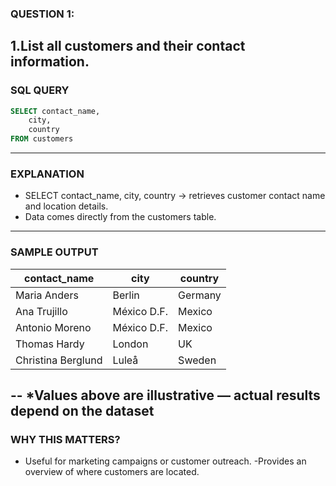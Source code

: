 ### QUESTION 1:
1.List all customers and their contact information.
---
### SQL QUERY
```sql
SELECT contact_name,
    city,
    country
FROM customers
```
---

### EXPLANATION
- SELECT contact_name, city, country → retrieves customer contact name and location details.
- Data comes directly from the customers table.
---

### SAMPLE OUTPUT
| contact_name       | city        | country |
| ------------------ | ----------- | ------- |
| Maria Anders       | Berlin      | Germany |
| Ana Trujillo       | México D.F. | Mexico  |
| Antonio Moreno     | México D.F. | Mexico  |
| Thomas Hardy       | London      | UK      |
| Christina Berglund | Luleå       | Sweden  |

-- *Values above are illustrative — actual results depend on the dataset
---
### WHY THIS MATTERS?
- Useful for marketing campaigns or customer outreach.
-Provides an overview of where customers are located.